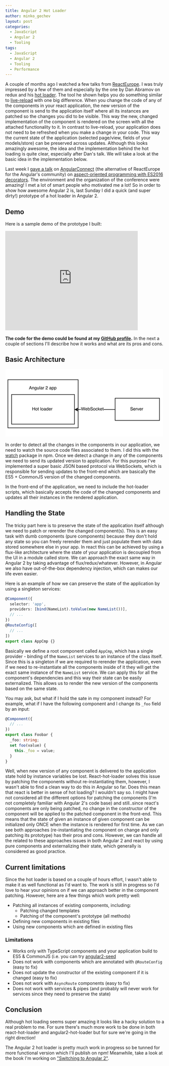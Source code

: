 ```yaml
---
title: Angular 2 Hot Loader
author: minko_gechev
layout: post
categories:
  - JavaScript
  - Angular 2
  - Tooling
tags:
  - JavaScript
  - Angular 2
  - Tooling
  - Performance
---
```


A couple of months ago I watched a few talks from [ReactEurope](https://www.react-europe.org/). I was truly impressed by a few of them and especially by the one by Dan Abramov on redux and his [hot loader](https://github.com/gaearon/react-hot-loader). The tool he shown helps you do something similar to [live-reload](http://livereload.com/) with one big difference. When you change the code of any of the components in your react application, the new version of the component is send to the application itself where all its instances are patched so the changes you did to be visible. This way the new, changed implementation of the component is rendered on the screen with all the attached functionality to it. In contrast to live-reload, your application does not need to be refreshed when you make a change in your code. This way the current state of the application (selected page/view, fields of your models/store) can be preserved across updates. Although this looks amazingly awesome, the idea and the implementation behind the hot loading is quite clear, especially after Dan's talk. We will take a look at the basic idea in the implementation below.

Last week I [gave a talk](https://www.youtube.com/watch?v=C6e6-31HD5A) on [AngularConnect](http://angularconnect.com/) (the alternative of ReactEurope for the Angular's community) on [aspect-oriented programming with ES2016 decorators](https://github.com/mgechev/aspect.js). The environment and the organization of the conference were amazing! I met a lot of smart people who motivated me a lot! So in order to show how awesome Angular 2 is, last Sunday I did a quick (and super dirty!) prototype of a hot loader in Angular 2.

## Demo

Here is a sample demo of the prototype I built:

<iframe width="420" height="315" src="https://www.youtube.com/embed/S9pKbi3WrCM" frameborder="0" allowfullscreen></iframe>

**The code for the demo could be found at my [GitHub profile](https://github.com/mgechev/angular2-hot-loader-demo).** In the next a couple of sections I'll describe how it works and what are its pros and cons.

## Basic Architecture

![](/images/angular2-hot-loader.png)

In order to detect all the changes in the components in our application, we need to watch the source code files associated to them. I did this with the [watch](https://www.npmjs.com/package/watch) package in npm. Once we detect a change in any of the components we need to send its updated version to application. For this purpose I've implemented a super basic JSON based protocol via WebSockets, which is responsible for sending updates to the front-end which are basically the ES5 + CommonJS version of the changed components.

In the front-end of the application, we need to include the hot-loader scripts, which basically accepts the code of the changed components and updates all their instances in the rendered application.

## Handling the State

The tricky part here is to preserve the state of the application itself although we need to patch or rerender the changed component(s). This is an easy task with dumb components (pure components) because they don't hold any state so you can freely rerender them and just populate them with data stored somewhere else in your app. In react this can be achieved by using a flux-like architecture where the state of your application is decoupled from the UI in a module called store. We can approach the exact same way in Angular 2 by taking advantage of flux/redux/whatever. However, in Angular we also have out-of-the-box dependency injection, which can makes our life even easier.

Here is an example of how we can preserve the state of the application by using a singleton services:

```ts
@Component({
  selector: 'app',
  providers: [bind(NameList).toValue(new NameList())],
  // ...
})
@RouteConfig([
  // ...
])
export class AppCmp {}
```
Basically we define a root component called `AppCmp`, which has a single provider - binding of the `NameList` services to an instance of the class itself. Since this is a singleton if we are required to rerender the application, even if we need to re-instantiate all the components inside of it they will get the exact same instance of the `NameList` service.  We can apply this for all the component's dependencies and this way their state can be easily externalized. This allows us to render the new version of the components based on the same state.

You may ask, but what if I hold the sate in my component instead? For example, what if I have the following component and I change its `_foo` field by an input:

```ts
@Component({
  // ...
})
export class Foobar {
  _foo: string;
  set foo(value) {
    this._foo = value;
  }
}
```
Well, when new version of any component is delivered to the application state hold by instance variables be lost. React-hot-loader solves this issue by patching the components without re-instantiating them, however, I wasn't able to find a clean way to do this in Angular so far. Does this mean that react is better in sense of hot loading? I wouldn't say so. I might have not considered all the different options for patching the components (I'm not completely familiar with Angular 2's code base) and still..since react's components are only being patched, no change in the constructor of the component will be applied to the patched component in the front-end. This means that the state of given an instance of given component can be initialized only ONCE when the instance is rendered for first time. As we can see both approaches (re-instantiating the component on change and only patching its prototype) has their pros and cons.
However, we can handle all the related to these approaches issues in both Angular 2 and react by using pure components and externalizing their state, which generally is considered as good practice.

## Current limitations

Since the hot loader is based on a couple of hours effort, I wasn't able to make it as well functional as I'd want to. The work is still in progress so I'd love to hear your opinions on if we can approach better in the component patching. However, here are a few things which work pretty well:

- Patching all instances of existing components, including:
  - Patching changed templates
  - Patching of the component's prototype (all methods)
- Defining new components in existing files
- Using new components which are defined in existing files

### Limitations

- Works only with TypeScript components and your application build to ES5 & CommonJS (i.e. you can try [angular2-seed](https://github.com/mgechev/angular2-seed)
- Does not work with components which are annotated with `@RouteConfig` (easy to fix)
- Does not update the constructor of the existing component if it is changed (easy to fix)
- Does not work with `AsyncRoute` components (easy to fix)
- Does not work with services & pipes (and probably will never work for services since they need to preserve the state)

## Conclusion

Although hot loading seems super amazing it looks like a hacky solution to a real problem to me. For sure there's much more work to be done in both react-hot-loader and angular2-hot-loader but for sure we're going in the right direction!

The Angular 2 hot loader is pretty much work in progress so be tunned for more functional version which I'll publish on npm! Meanwhile, take a look at the book I'm working on ["Switching to Angular 2"](https://www.packtpub.com/web-development/switching-angular-2).


